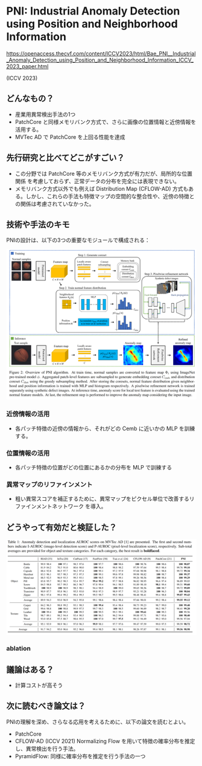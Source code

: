 PNI: Industrial Anomaly Detection using Position and Neighborhood Information
=====

https://openaccess.thecvf.com/content/ICCV2023/html/Bae_PNI__Industrial_Anomaly_Detection_using_Position_and_Neighborhood_Information_ICCV_2023_paper.html

(ICCV 2023)

## どんなもの？
- 産業用異常検出手法の1つ
- PatchCore と同様メモリバンク方式で、さらに画像の位置情報と近傍情報を活用する。
- MVTec AD で PatchCore を上回る性能を達成

## 先行研究と比べてどこがすごい？

- この分野では PatchCore 等のメモリバンク方式が有力だが、局所的な位置関係 を考慮しておらず、正常データの分布を完全には表現できない。
- メモリバンク方式以外でも例えば Distribution Map (CFLOW-AD) 方式もある。しかし、これらの手法も特徴マップの空間的な整合性や、近傍の特徴との関係は考慮されていなかった。

## 技術や手法のキモ
PNIの設計は、以下の3つの重要なモジュールで構成される：

![](./pni/arch.png)

### 近傍情報の活用
- 各パッチ特徴の近傍の情報から、それがどの Cemb に近いかの MLP を訓練する。

### 位置情報の活用
- 各パッチ特徴の位置がどの位置にあるかの分布を MLP で訓練する

### 異常マップのリファインメント
- 粗い異常スコアを補正するために、異常マップをピクセル単位で改善するリファインメントネットワーク を導入。

## どうやって有効だと検証した？

![](./pni/result1.png)

### ablation

## 議論はある？
- 計算コストが高そう

## 次に読むべき論文は？
PNIの理解を深め、さらなる応用を考えるために、以下の論文を読むとよい。

- PatchCore
- CFLOW-AD (ICCV 2021) Normalizing Flow を用いて特徴の確率分布を推定し、異常検出を行う手法。
- PyramidFlow: 同様に確率分布を推定を行う手法の一つ
